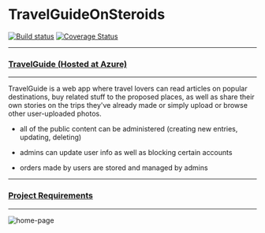 # TravelGuideOnSteroids

[![Build status](https://ci.appveyor.com/api/projects/status/4y9loihtawv4d1b1?svg=true)](https://ci.appveyor.com/project/dimitar-pechev/travelguideonsteroids) [![Coverage Status](https://coveralls.io/repos/github/dimitar-pechev/TravelGuideOnSteroids/badge.svg?branch=master)](https://coveralls.io/github/dimitar-pechev/TravelGuideOnSteroids?branch=master)

---------------

### [TravelGuide (Hosted at Azure)](http://travelguidemvc.azurewebsites.net/)

---------------

TravelGuide is a web app where travel lovers can read articles on popular destinations, buy related stuff to the proposed places, as well as share their own stories on the trips they've already made or simply upload or browse other user-uploaded photos. 

- all of the public content can be administered (creating new entries, updating, deleting)

- admins can update user info as well as blocking certain accounts

- orders made by users are stored and managed by admins

---------------

### [Project Requirements](https://github.com/dimitar-pechev/TravelGuideOnSteroids/blob/master/REQUIREMENTS.md)

---------------

![home-page](https://github.com/dimitar-pechev/TravelGuideOnSteroids/tree/master/TravelGuide/App_Data/cover.png)